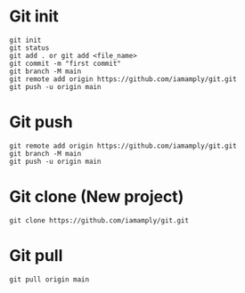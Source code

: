 # Git init
````
git init
git status
git add . or git add <file_name>
git commit -m "first commit"
git branch -M main
git remote add origin https://github.com/iamamply/git.git
git push -u origin main
````

# Git push
````
git remote add origin https://github.com/iamamply/git.git
git branch -M main
git push -u origin main
````

# Git clone (New project)
````
git clone https://github.com/iamamply/git.git
````

# Git pull
````
git pull origin main
````
